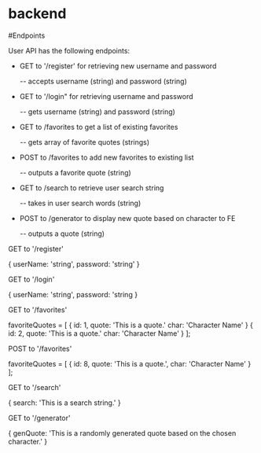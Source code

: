 # backend

#Endpoints

User API has the following endpoints:

* GET to '/register' for retrieving new username and password

    -- accepts username (string) and password (string)

* GET to '/login" for retrieving username and password

    -- gets username (string) and password (string)

* GET to /favorites to get a list of existing favorites

    -- gets array of favorite quotes (strings)

* POST to /favorites to add new favorites to existing list

    -- outputs a favorite quote (string)

* GET to /search to retrieve user search string

    -- takes in user search words (string)

* POST to /generator to display new quote based on character to FE

    -- outputs a quote (string)


GET to '/register'

{
    userName: 'string',
    password: 'string'
}

GET to '/login'

{
    userName: 'string',
    password: 'string
}

GET to '/favorites'

favoriteQuotes = [
    {
        id: 1,
        quote: 'This is a quote.'
        char: 'Character Name'
    }
    {
        id: 2,
        quote: 'This is a quote.'
        char: 'Character Name'
    }
];

POST to '/favorites'

favoriteQuotes = [
    {
        id: 8,
        quote: 'This is a quote.',
        char: 'Character Name'
    }
];

GET to '/search'

{
    search: 'This is a search string.'
}

GET to '/generator'

{
    genQuote: 'This is a randomly generated quote based on the chosen character.'
}